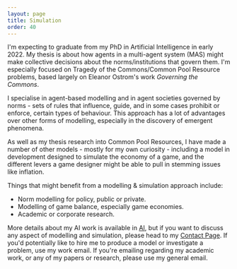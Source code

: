 ```yaml
---
layout: page
title: Simulation
order: 40
---
```


I'm expecting to graduate from my PhD in Artificial Intelligence in early 2022. My thesis is about how agents in a multi-agent system (MAS) might make collective decisions about the norms/institutions that govern them. I'm especially focused on Tragedy of the Commons/Common Pool Resource problems, based largely on Eleanor Ostrom's work _Governing the Commons_.

I specialise in agent-based modelling and in agent societies governed by norms - sets of rules that influence, guide, and in some cases prohibit or enforce, certain types of behaviour. This approach has a lot of advantages over other forms of modelling, especially in the discovery of emergent phenomena.

As well as my thesis research into Common Pool Resources, I have made a number of other models - mostly for my own curiosity - including a model in development designed to simulate the economy of a game, and the different levers a game designer might be able to pull in stemming issues like inflation.

Things that might benefit from a modelling & simulation approach include:
* Norm modelling for policy, public or private.
* Modelling of game balance, especially game economies.
* Academic or corporate research.

More details about my AI work is available in [AI](ai), but if you want to discuss any aspect of modelling and simulation, please head to my [Contact Page](Contact). If you'd potentially like to hire me to produce a model or investigate a problem, use my work email. If you're emailing regarding my academic work, or any of my papers or research, please use my general email.